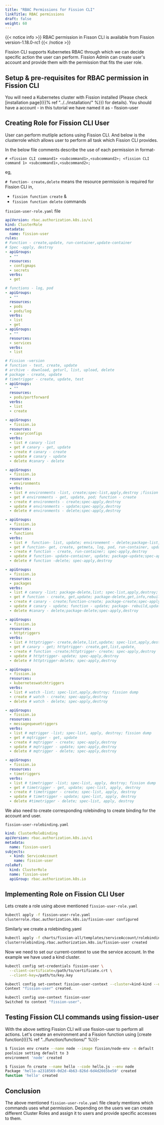 ```yaml
---
title: "RBAC Permissions for Fission CLI"
linkTitle: RBAC permissions
draft: false
weight: 60
---
```


{{< notice info >}}
RBAC permission in Fisson CLI is available from Fission version-1.18.0-rc1
{{< /notice >}}

Fission CLI supports Kubernetes RBAC through which we can decide specific action the user can perform. Fission Admin can create user's account and provide them with the permission that fits the user role.

## Setup & pre-requisites for RBAC permission in Fission CLI

You will need a Kubernetes cluster with Fission installed (Please check [installation page]({{% ref "../../installation/" %}}) for details).
You should have a account - in this tutorial we have named it as - fission-user

## Creating Role for Fission CLI User

User can perform mutliple actions using Fission CLI. And below is the clusterrole which allows user to perform all task which Fission CLI provides.

In the below file comments describe the use of each permission in format-

` # <fission CLI command1> <subcommand1>,<subcommand2>; <fission CLI command 1> <subcommand1>,<subcommand2>; `

eg,

`# function- create,delete` means the resource permission is required for Fission CLI in,

- `fission function create` &
- `fission function delete`
  commands

```fission-user-role.yaml``` file

```yaml
apiVersion: rbac.authorization.k8s.io/v1
kind: ClusterRole
metadata:
  name: fission-user
rules:
# Function - create,update, run-container,update-container
# Spec -apply, destroy
- apiGroups:
  - ""
  resources:
  - configmaps
  - secrets
  verbs:
  - get

# functions - log, pod 
- apiGroups:
  - ""
  resources:
  - pods
  - pods/log
  verbs:
  - list
  - get
- apiGroups:
  - ""
  resources:
  - services
  verbs:
  - list

# Fission -version
# function - test, create, update
# archive - download, geturl, list, upload, delete
# package - create, update
# timetrigger - create, update, test
- apiGroups:
  - ""
  resources:
  - pods/portforward
  verbs:
  - list
  - create 

- apiGroups:
  - fission.io
  resources:
  - canaryconfigs 
  verbs:
  - list # canary -list
  - get # canary - get, update
  - create # canary - create
  - update # canary - update
  - delete #canary - delete

- apiGroups:
  - fission.io
  resources:
  - environments
  verbs:
  - list # environments -list, create;spec-list,apply,destroy ;fission dump
  - get # environments - get, update, pod; function - create
  - create # environments - create;spec-apply,destroy
  - update # environments - update;spec-apply,destroy
  - delete # environments - delete;spec-apply,destroy

- apiGroups:
  - fission.io
  resources:
  - functions
  verbs:
  - list #  function- list, update; environement - delete;package-list, update, delete;spec-list,apply,destroy ;fission dump
  - get # function- get, create, getmeta, log, pod, run-container, update-container, update; httptrigger- create, update; mqtrigger - create, update
  - create # function - create, run-container; spec-apply,destroy
  - update # function- update-container, update; package-update;spec-apply,destroy
  - delete # function -delete; spec-apply,destroy

- apiGroups:
  - fission.io
  resources:
  - packages
  verbs:
  - list # canary -list; package-delete,list; spec-list,apply,destroy; fission dump
  - get # function - create, get,update; package-delete,get,info,rebuild,update; spec-apply,destroy
  - create # canary - create;function-create; package-create;spec-apply,destroy
  - update # canary - update; function - update; package- rebuild,update;spec-apply,destroy
  - delete #canary - delete;package-delete;spec-apply,destroy

- apiGroups:
  - fission.io
  resources:
  - httptriggers
  verbs:
  - list # httptrigger- create,delete,list,update; spec-list,apply,destroy; fission dump
  - get # canary - get; httptrigger- create,get,list,update, 
  - create # function -create;httptrigger- create; spec-apply,destroy
  - update # httptrigger- update; spec-apply,destroy
  - delete # httptrigger-delete; spec-apply,destroy

- apiGroups:
  - fission.io
  resources:
  - kuberneteswatchtriggers
  verbs:
  - list # watch -list; spec-list,apply,destroy; fission dump
  - create # watch - create; spec-apply,destroy
  - delete # watch - delete; spec-apply,destroy

- apiGroups:
  - fission.io
  resources:
  - messagequeuetriggers
  verbs:
  - list # mqtrigger -list; spec-list, apply, destroy; fission dump
  - get # mqtrigger - get, update
  - create # mqtrigger - create; spec-apply,destroy
  - update # mqtrigger - update; spec-apply,destroy
  - delete # mqtrigger - delete; spec-apply,destroy

- apiGroups:
  - fission.io
  resources:
  - timetriggers
  verbs:
  - list # timetrigger -list; spec-list, apply, destroy; fission dump
  - get # timetrigger - get, update; spec-list, apply, destroy
  - create # timetrigger - create; spec-list, apply, destroy
  - update # timetrigger - update; spec-list, apply, destroy
  - delete #timetrigger - delete; spec-list, apply, destroy
```

We also need to create corresponding rolebinding to create binding for the account and user.

```fission-user-rolebinding.yaml```

```yaml
kind: ClusterRoleBinding
apiVersion: rbac.authorization.k8s.io/v1
metadata:
  name: fission-user1
subjects:
  - kind: ServiceAccount
    name: fission-user
roleRef:
  kind: ClusterRole
  name: fission-user
  apiGroup: rbac.authorization.k8s.io


```

## Implementing Role on Fission CLI User

Lets create a role using above mentioned `fission-user-role.yaml`

```bash
kubectl apply -f fission-user-role.yaml 
clusterrole.rbac.authorization.k8s.io/fission-user configured
```

Similarly we create a rolebinding.yaml

```bash
kubectl apply -f charts/fission-all/templates/serviceAccount/rolebinding.yaml 
clusterrolebinding.rbac.authorization.k8s.io/fission-user created
```

Now we need to set our current-context to use the service account.
In the example we have used a kind cluster.

```bash
kubectl config set-credentials fission-user \
  --client-certificate=/path/to/certificate.crt \
  --client-key=/path/to/key.key
```

```bash
kubectl config set-context fission-user-context --cluster=kind-kind --user=fission-user
Context "fission-user" created.

kubectl config use-context fission-user
Switched to context "fission-user".
```

## Testing Fission CLI commands using fission-user

With the above setting Fission CLI will use fission-user to perform all actions. Let's create an environment and a Fission function using [create function]({{% ref "../function/functions/" %}})-

``` bash
$ fission env create --name node --image fission/node-env -n default
poolsize setting default to 3
environment 'node' created

$ fission fn create --name hello --code hello.js --env node
Package 'hello-a2318569-0d2d-4b63-826d-6d4d2665be50' created
function 'hello' created
```

## Conclusion

The above mentioned `fission-user-role.yaml` file clearly mentions which commands uses what permission. Depending on the users we can create different Cluster Roles and assign it to users and provide specific accesses to them.
